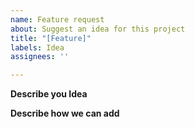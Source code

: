 ```yaml
---
name: Feature request
about: Suggest an idea for this project
title: "[Feature]"
labels: Idea
assignees: ''

---
```


**Describe you Idea**



**Describe how we can add**
